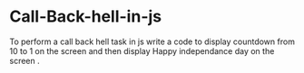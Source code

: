 # Call-Back-hell-in-js
To perform a call back hell task in js write a code to display countdown from 10 to 1 on the screen and  then display Happy independance day on the screen .
